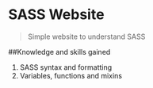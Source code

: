 # SASS Website

>Simple website to understand SASS

##Knowledge and skills gained 

1. SASS syntax and formatting
2. Variables, functions and mixins
